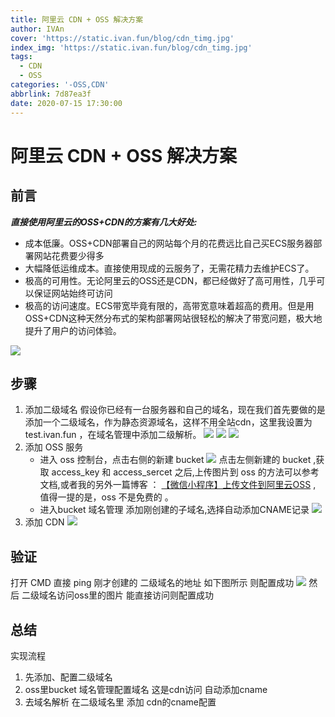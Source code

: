```yaml
---
title: 阿里云 CDN + OSS 解决方案
author: IVAn
cover: 'https://static.ivan.fun/blog/cdn_timg.jpg'
index_img: 'https://static.ivan.fun/blog/cdn_timg.jpg'
tags:
  - CDN
  - OSS
categories: '-OSS,CDN'
abbrlink: 7d87ea3f
date: 2020-07-15 17:30:00
---
```

# 阿里云 CDN + OSS 解决方案

## 前言

***直接使用阿里云的OSS+CDN的方案有几大好处:***

- 成本低廉。OSS+CDN部署自己的网站每个月的花费远比自己买ECS服务器部署网站花费要少得多
- 大幅降低运维成本。直接使用现成的云服务了，无需花精力去维护ECS了。
- 极高的可用性。无论阿里云的OSS还是CDN，都已经做好了高可用性，几乎可以保证网站始终可访问
- 极高的访问速度。ECS带宽毕竟有限的，高带宽意味着超高的费用。但是用OSS+CDN这种天然分布式的架构部署网站很轻松的解决了带宽问题，极大地提升了用户的访问体验。

![](https://static-aliyun-doc.oss-cn-hangzhou.aliyuncs.com/assets/img/zh-CN/7140115851/p50521.png)

## 步骤

1. 添加二级域名 
   假设你已经有一台服务器和自己的域名，现在我们首先要做的是添加一个二级域名，作为静态资源域名，这样不用全站cdn，这里我设置为 test.ivan.fun ，在域名管理中添加二级解析。
   ![](https://static.ivan.fun/blog/addSonYu.jpg)
   ![](https://static.ivan.fun/blog/sonYu2.jpg)
   ![](https://static.ivan.fun/blog/sonYu3.jpg)
2. 添加 OSS 服务
   - 进入 oss 控制台，点击右侧的新建 bucket
   ![](https://img-blog.csdn.net/20171013102152849?watermark/2/text/aHR0cDovL2Jsb2cuY3Nkbi5uZXQvcXFfMjgwMTgyODM=/font/5a6L5L2T/fontsize/400/fill/I0JBQkFCMA==/dissolve/70/gravity/SouthEast)
   点击左侧新建的 bucket ,获取 access_key 和 access_sercet 之后,上传图片到 oss 的方法可以参考文档,或者我的另外一篇博客 ： [【微信小程序】上传文件到阿里云OSS](https://www.ivan.fun/posts/cf1bf869/) , 值得一提的是，oss 不是免费的 。
   - 进入bucket 域名管理 添加刚创建的子域名,选择自动添加CNAME记录
   ![](https://static.ivan.fun/blog/addSon.jpg)
3. 添加 CDN
   ![](https://static.ivan.fun/blog/cdn1.jpg)

## 验证
打开 CMD  直接 ping 刚才创建的 二级域名的地址 如下图所示 则配置成功
![](https://static.ivan.fun/blog/pingsuccess.jpg)
然后 二级域名访问oss里的图片 能直接访问则配置成功

## 总结
实现流程
1. 先添加、配置二级域名
2. oss里bucket 域名管理配置域名 这是cdn访问 自动添加cname
3. 去域名解析 在二级域名里 添加 cdn的cname配置